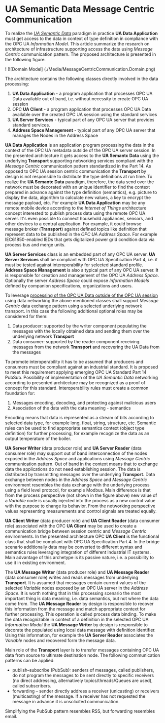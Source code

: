 # UA Semantic Data Message Centric Communication

To realize the [*UA Semantic Data*](../SemanticDataSolution#opc-ua-data-processing-outside-the-server) paradigm in practice **UA Data Application** must get access to the data in context of type definition in compliance with the OPC UA *Information Model*. This article summarize the research on architecture of infrastructure supporting access the data using *Message Centric* communication pattern. The proposed architecture is presented in the following figure.

! (![Domain Model] (./Media/MessageCentricCommunication.Domain.png)

The architecture contains the following classes directly involved in the data processing:
1. **UA Data Application** - a program application that processes OPC UA Data available out of band, i.e. without necessity to create OPC UA session
2. OPC **UA Client** - a program application that processes OPC UA Data available over the created OPC UA session using the standard services
3. **UA Server Services** - typical part of any OPC UA server that provides standard services.
4. **Address Space Management** - typical part of any OPC UA server that manages the Nodes in the Address Space

**UA Data Application** is an application program processing the data in the context of the OPC UA metadata outside of the OPC UA server session. In the presented architecture it gets access to the **UA Semantc Data** using the underlying **Transport** supporting networking services compliant with the *Message Centric* communication pattern standardized in the Part 14. As opposed to OPC UA session centric communication the **Transport** by design is not responsible to distribute the type definitions at run time. To realize the **UA Semantc Data** paradigm, therefore, the data send over the network must be decorated with an unique identifier to find the context prepared in advance against the type definition (semantics), e.g. picture to display the data, algorithm to calculate new values, a key to encrypt the message payload, etc. For example **UA Data Application** may be any remote mobile device according to the *Internet of Things* architecture concept interested to publish process data using the remote OPC UA server. It's even possible to connect household appliances, sensors, and other devices to a central application. For example, it could browse message broker (**Transport**) against defined topics like definition that represent data to be published in the *OPC UA Address Space*. For example IEC61850-enabled IEDs that gets digitalized power grid condition data via process bus and merge units.

**UA Server Services** class is an embedded part of any OPC UA server. **UA Server Services** shall be compliant with OPC UA Specification Part 4, i.e. it must be tested against interoperability for selected standard profile. **Address Space Management** is also a typical part of any OPC UA server. It is responsible for creation and management of the OPC UA *Address Space*. Optionally the server *Address Space* could expose *Information Models* defined by companion specifications, organizations and users.

To leverage [processing of the OPC UA Data outside of the OPC UA session](../SemanticDataSolution#opc-ua-data-processing-outside-the-server) using data networking the above mentioned classes shall support *Message Centric* data exchange pattern using a selected underlying network transport. In this case the following additional optional roles may be considered for them:
1.	Data producer: supported by the writer component populating the messages with the locally obtained data and sending them over the underlying network **Transport**
2.	Data consumer: supported by the reader component receiving messages from the network **Transport** and recovering the UA Data from the messages

To promote interoperability it has to be assumed that producers and consumers must be compliant against an industrial standard. It is proposed to meet this requirement applying emerging OPC UA Standard Part 14 PubSub. Possibility of implementation of the *UA Semantic Data* networking according to presented architecture may be recognized as a proof of concept for this standard. Interoperability rules must create a common foundation for:
1. Messages encoding, decoding, and protecting against malicious users
2. Association of the data with the data meaning - semantics

Encoding means that data is represented as a stream of bits according to selected data type, for example long, float, string, structure, etc. Semantic rules can be used to find appropriate semantics context (object type definition) for further processing, for example recognize the data as an output temperature of the boiler.

**UA Server Writer** (data producer role) and **UA Server Reader** (data consumer role) may support out of band interconnection of the nodes exposed in the *Address Space* and applications using *Message Centric* communication pattern. Out of band in the context means that to exchange data the applications do not need establishing session. The data is distributed by transmitting messages over the underlying **Transport**. Data exchange between nodes in the *Address Space* and *Message Centric* environment resembles the data exchange with the underlying process using a field level protocol, for example Modbus. Main difference is that from the process perspective (not shown in the figure above) new value of a *Variable* node is usually injected into the process as a new control value with the purpose to change its behavior. From the networking perspective values representing measurements and control signals are treated equally.

**UA Client Writer** (data producer role) and **UA Client Reader** (data consumer role) associated with the OPC **UA Client** may be used to create a communication bridge between session centric and *Message Centric* environments. In the presented architecture OPC **UA Client**  is the functional class that shall be compliant with OPC UA Specification Part 4. In the bridge scenario additionally data may be converted to different syntax and semantics rules leveraging integration of different Industrial IT systems. Main advantage of this archetype is its passive nature, i.e. a possibility to use it in existing environment.

The **UA Message Writer**  (data producer role) and **UA Message Reader** (data consumer role) writes and reads messages from underlying **Transport**. It is assumed that messages contain current values of the selected *Variable* nodes exposed by an OPC UA server in the *Address Space*. It is worth nothing that in this processing scenario the most important thing is data meaning, i.e. data semantics, but not where the data come from. The **UA Message Reader** by design is responsible to recover this information from the message and match appropriate context for further processing. This operation is called process data binding. To make the data recognizable in context of a definition in the selected OPC UA *Information Model* the **UA Message Writer** by design is responsible to decorate the populated using local data message with definition identifier. Using this information, for example the **UA Server Reader** associates the *Variable* nodes and recovered form the message data.

Main role of the **Transport** layer is to transfer messages containing OPC UA data from source to ultimate destination node. The following communication patterns can be applied:
* publish–subscribe (PubSub): senders of messages, called publishers, do not program the messages to be sent directly to specific receivers (no direct addressing, alternatively topics/threads/Queues are used), called subscribers.
*	forwarding – sender directly address a receiver (unicasting) or receivers (multicasting) of the message. If a receiver has not requested the message in advance it is unsolicited communication.

Simplifying the PubSub pattern resembles RSS, but forwarding resembles email.
